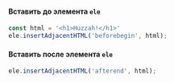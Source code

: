 #### Вставить до элемента `ele`

```javascript
const html = '<h1>Huzzah!</h1>'
ele.insertAdjacentHTML('beforebegin', html);
```

#### Вставить после элемента `ele`

```javascript
ele.insertAdjacentHTML('afterend', html);
```

